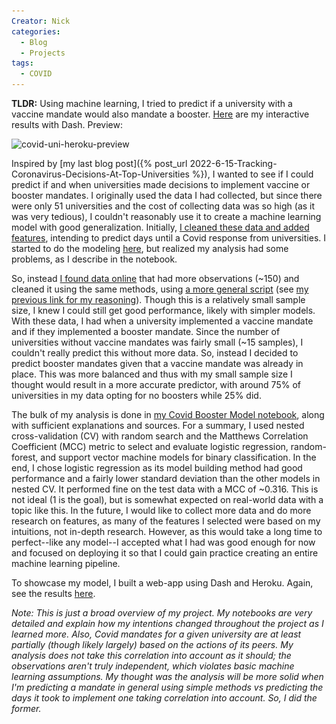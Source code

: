 ```yaml
---
Creator: Nick
categories:
  - Blog
  - Projects
tags:
  - COVID
---
```

**TLDR:** Using machine learning, I tried to predict if a university with a vaccine mandate would also mandate a booster. [Here](https://covid-university-boosters.herokuapp.com/) are my interactive results with Dash. Preview:

![covid-uni-heroku-preview](\..\images\covid_uni_heroku_preview.png)

Inspired by [my last blog post]({% post_url 2022-6-15-Tracking-Coronavirus-Decisions-At-Top-Universities %}), I wanted to see if I could predict if and when universities made decisions to implement vaccine or booster mandates. I originally used the data I had collected, but since there were only 51 universities and the cost of collecting data was so high (as it was very tedious), I couldn't reasonably use it to create a machine learning model with good generalization. Initially, [I cleaned these data and added features](https://github.com/ncrispino/covid_university_dates/blob/master/Analyzing%20Covid%20Decision%20Dates.ipynb), intending to predict days until a Covid response from universities. I started to do the modeling [here](https://github.com/ncrispino/covid_university_dates/blob/master/Covid%20Model%20Creation.ipynb), but realized my analysis had some problems, as I describe in the notebook.

So, instead [I found data online](https://github.com/ncrispino/covid_university_dates/blob/master/Vaccine%20Mandates.ipynb) that had more observations (~150) and cleaned it using the same methods, using [a more general script](https://github.com/ncrispino/covid_university_dates/blob/master/cleaning.py) (see [my previous link for my reasoning](https://github.com/ncrispino/covid_university_dates/blob/master/Analyzing%20Covid%20Decision%20Dates.ipynb)). Though this is a relatively small sample size, I knew I could still get good performance, likely with simpler models. With these data, I had when a university implemented a vaccine mandate and if they implemented a booster mandate. Since the number of universities without vaccine mandates was fairly small (~15 samples), I couldn't really predict this without more data. So, instead I decided to predict booster mandates given that a vaccine mandate was already in place. This was more balanced and thus with my small sample size I thought would result in a more accurate predictor, with around 75\% of universities in my data opting for no boosters while 25\% did.

The bulk of my analysis is done in [my Covid Booster Model notebook](https://github.com/ncrispino/covid_university_dates/blob/master/Covid%20Booster%20Model.ipynb), along with sufficient explanations and sources. For a summary, I used nested cross-validation (CV) with random search and the Matthews Correlation Coefficient (MCC) metric to select and evaluate logistic regression, random-forest, and support vector machine models for binary classification. In the end, I chose logistic regression as its model building method had good performance and a fairly lower standard deviation than the other models in nested CV. It performed fine on the test data with a MCC of ~0.316. This is not ideal (1 is the goal), but is somewhat expected on real-world data with a topic like this. In the future, I would like to collect more data and do more research on features, as many of the features I selected were based on my intuitions, not in-depth research. However, as this would take a long time to perfect--like any model--I accepted what I had was good enough for now and focused on deploying it so that I could gain practice creating an entire machine learning pipeline.

To showcase my model, I built a web-app using Dash and Heroku. Again, see the results [here](https://covid-university-boosters.herokuapp.com/).

*Note: This is just a broad overview of my project. My notebooks are very detailed and explain how my intentions changed throughout the project as I learned more. Also, Covid mandates for a given university are at least partially (though likely largely) based on the actions of its peers. My analysis does not take this correlation into account as it should; the observations aren't truly independent, which violates basic machine learning assumptions. My thought was the analysis will be more solid when I'm predicting a mandate in general using simple methods vs predicting the days it took to implement one taking correlation into account. So, I did the former.*

